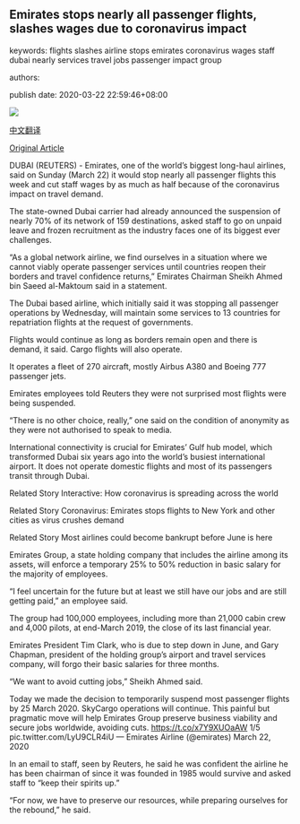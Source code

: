 ## Emirates stops nearly all passenger flights, slashes wages due to coronavirus impact

keywords: flights slashes airline stops emirates coronavirus wages staff dubai nearly services travel jobs passenger impact group

authors: 

publish date: 2020-03-22 22:59:46+08:00

![](https://www.straitstimes.com/sites/default/files/styles/x_large/public/articles/2020/03/22/yq-emirates-22032020.jpg?itok=ZKqKUHZA)

[中文翻译](Emirates%20stops%20nearly%20all%20passenger%20flights%2C%20slashes%20wages%20due%20to%20coronavirus%20impact_zh.md)

[Original Article](https://www.straitstimes.com/world/middle-east/coronavirus-emirates-to-ground-entire-passenger-fleet-and-cut-wages)

DUBAI (REUTERS) - Emirates, one of the world’s biggest long-haul airlines, said on Sunday (March 22) it would stop nearly all passenger flights this week and cut staff wages by as much as half because of the coronavirus impact on travel demand.

The state-owned Dubai carrier had already announced the suspension of nearly 70% of its network of 159 destinations, asked staff to go on unpaid leave and frozen recruitment as the industry faces one of its biggest ever challenges.

“As a global network airline, we find ourselves in a situation where we cannot viably operate passenger services until countries reopen their borders and travel confidence returns,” Emirates Chairman Sheikh Ahmed bin Saeed al-Maktoum said in a statement.

The Dubai based airline, which initially said it was stopping all passenger operations by Wednesday, will maintain some services to 13 countries for repatriation flights at the request of governments.

Flights would continue as long as borders remain open and there is demand, it said. Cargo flights will also operate.

It operates a fleet of 270 aircraft, mostly Airbus A380 and Boeing 777 passenger jets.

Emirates employees told Reuters they were not surprised most flights were being suspended.

“There is no other choice, really,” one said on the condition of anonymity as they were not authorised to speak to media.

International connectivity is crucial for Emirates’ Gulf hub model, which transformed Dubai six years ago into the world’s busiest international airport. It does not operate domestic flights and most of its passengers transit through Dubai.

Related Story Interactive: How coronavirus is spreading across the world

Related Story Coronavirus: Emirates stops flights to New York and other cities as virus crushes demand

Related Story Most airlines could become bankrupt before June is here

Emirates Group, a state holding company that includes the airline among its assets, will enforce a temporary 25% to 50% reduction in basic salary for the majority of employees.

“I feel uncertain for the future but at least we still have our jobs and are still getting paid,” an employee said.

The group had 100,000 employees, including more than 21,000 cabin crew and 4,000 pilots, at end-March 2019, the close of its last financial year.

Emirates President Tim Clark, who is due to step down in June, and Gary Chapman, president of the holding group’s airport and travel services company, will forgo their basic salaries for three months.

“We want to avoid cutting jobs,” Sheikh Ahmed said.

Today we made the decision to temporarily suspend most passenger flights by 25 March 2020. SkyCargo operations will continue. This painful but pragmatic move will help Emirates Group preserve business viability and secure jobs worldwide, avoiding cuts. https://t.co/x7Y9XUOaAW 1/5 pic.twitter.com/LyU9CLR4iU — Emirates Airline (@emirates) March 22, 2020

In an email to staff, seen by Reuters, he said he was confident the airline he has been chairman of since it was founded in 1985 would survive and asked staff to “keep their spirits up.”

“For now, we have to preserve our resources, while preparing ourselves for the rebound,” he said.